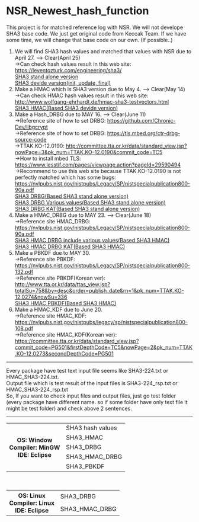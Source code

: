 # NSR_Newest_hash_function
This project is for matched reference log with NSR.
We will not develope SHA3 base code. We just get original code from Keccak Team.
If we have some time, we will change that base code on our own. (If possible..)

1. We will find SHA3 hash values and matched that values with NSR due to April 27. --> Clear(April 25) <br>
 ->Can check hash values result in this web site: https://leventozturk.com/engineering/sha3/ <br>
 <a href="https://github.com/kyu-h/NSR_Newest_hash_function/tree/master/SHA3" target="_blank">SHA3 stand alone version</a> <br>
 <a href="https://github.com/kyu-h/NSR_Newest_hash_function/tree/master/SHA3_Devide_ver" target="_blank">SHA3 devide version(init, update, final)</a> <br>
2. Make a HMAC which is SHA3 version due to May 4. --> Clear(May 14) <br>
 ->Can check HMAC hash values result in this web site: http://www.wolfgang-ehrhardt.de/hmac-sha3-testvectors.html <br>
 <a href="https://github.com/kyu-h/NSR_Newest_hash_function/tree/master/SHA3_HMAC" target="_blank">SHA3 HMAC(Based SHA3 devide version)</a> <br>
3. Make a Hash_DRBG due to MAY 16. --> Clear(June 11)<br>
 ->Reference site of how to set DRBG: https://github.com/Chronic-Dev/libgcrypt <br>
 ->Reference site of how to set DRBG: https://tls.mbed.org/ctr-drbg-source-code <br>
 ->TTAK.KO-12.0190: http://committee.tta.or.kr/data/standard_view.jsp?nowPage=3&pk_num=TTAK.KO-12.0190&commit_code=TC5 <br>
 ->How to install mbed TLS: https://www.lesstif.com/pages/viewpage.action?pageId=29590494 <br>
 ->Recommend to use this web site because TTAK.KO-12.0190 is not perfectly matched which has some bugs: https://nvlpubs.nist.gov/nistpubs/Legacy/SP/nistspecialpublication800-90a.pdf <br>
  <a href="https://github.com/kyu-h/NSR_Newest_hash_function/tree/master/SHA3_DRBG(window_ver)" target="_blank">SHA3 DRBG(Based SHA3 stand alone version)</a> <br>
  <a href="https://github.com/kyu-h/NSR_Newest_hash_function/tree/master/SHA3_DRBG(window_ver)_VariousValues" target="_blank">SHA3 DRBG Various values(Based SHA3 stand alone version)</a> <br>
  <a href="https://github.com/kyu-h/NSR_Newest_hash_function/tree/master/SHA3_DRBG(window_ver)_VariousValues_KAT" target="_blank">SHA3 DRBG KAT(Based SHA3 stand alone version)</a> <br>
4. Make a HMAC_DRBG due to MAY 23. --> Clear(June 18)<br>
->Reference site HMAC_DRBG: https://nvlpubs.nist.gov/nistpubs/Legacy/SP/nistspecialpublication800-90a.pdf <br>
<a href="https://github.com/kyu-h/NSR_Newest_hash_function/tree/master/SHA3_HMAC_DRBG" target="_blank">SHA3 HMAC DRBG include various values(Based SHA3 HMAC)</a> <br>
<a href="https://github.com/kyu-h/NSR_Newest_hash_function/tree/master/SHA3_HMAC_DRBG_VariousValues" target="_blank">SHA3 HMAC DRBG KAT(Based SHA3 HMAC)</a> <br>
5. Make a PBKDF due to MAY 30. <br>
->Reference site PBKDF: https://nvlpubs.nist.gov/nistpubs/Legacy/SP/nistspecialpublication800-132.pdf <br>
->Reference site PBKDF(Korean ver): http://www.tta.or.kr/data/ttas_view.jsp?totalSu=758&by=desc&order=publish_date&rn=1&pk_num=TTAK.KO-12.0274&nowSu=336<br>
<a href="https://github.com/kyu-h/NSR_Newest_hash_function/tree/master/SHA3_HMAC_PBKDF" target="_blank">SHA3 HMAC PBKDF(Based SHA3 HMAC)</a> <br>
6. Make a HMAC_KDF due to June 20. <br>
->Reference site HMAC_KDF: https://nvlpubs.nist.gov/nistpubs/legacy/sp/nistspecialpublication800-108.pdf<br>
->Reference site HMAC_KDF(Korean ver): https://committee.tta.or.kr/data/standard_view.jsp?commit_code=PG501&firstDepthCode=TC5&nowPage=2&pk_num=TTAK.KO-12.0273&secondDepthCode=PG501<br>

<hr>
Every package have test text input file seems like SHA3-224.txt or HMAC_SHA3-224.txt. <br>
Output file which is test result of the input files is SHA3-224_rsp.txt or HMAC_SHA3-224_rsp.txt <br>
So, If you want to check input files and output files, just go test folder (every package have different name. so if some folder have only text file it might be test folder) and check above 2 sentences.

<hr>

<table style="width:100%">
  <tr>
    <th rowspan="5">
    OS: Window<br>
    Compiler: MinGW<br>
    IDE: Eclipse<br></th>
    <td>
    SHA3 hash values<br>
    </td>
  </tr>
  <tr>
    <td>SHA3_HMAC</td>
  </tr>
 <tr>
    <td>SHA3_DRBG</td>
  </tr>
 <tr>
    <td>SHA3_HMAC_DRBG</td>
  </tr>
 <tr>
    <td>SHA3_PBKDF</td>
  </tr>
</table>
<br>

<table style="width:100%">
  <tr>
    <th rowspan="2">
    OS: Linux<br>
    Compiler: Linux<br>
    IDE: Eclipse<br></th>
    <td>
    SHA3_DRBG<br>
    </td>
  </tr>
  <tr>
    <td>SHA3_HMAC_DRBG</td>
  </tr>
</table>

